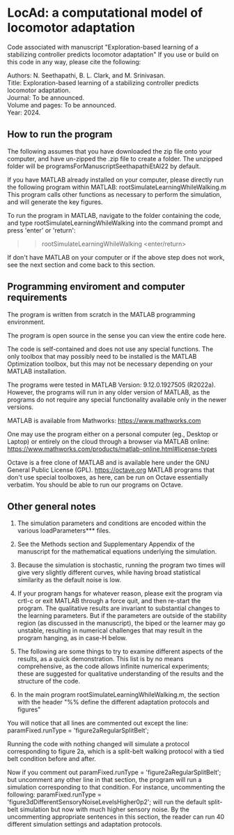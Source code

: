 # LocAd: a computational model of locomotor adaptation 
Code associated with manuscript "Exploration-based learning of a stabilizing controller predicts locomotor adaptation"
If you use or build on this code in any way, please cite the following:

Authors: N. Seethapathi, B. L. Clark, and M. Srinivasan. <br/>
Title: Exploration-based learning of a stabilizing controller predicts locomotor adaptation. <br/>
Journal: To be announced. <br/> 
Volume and pages: To be announced. <br/>
Year: 2024. <br/>

## How to run the program

The following assumes that you have downloaded the zip file onto your 
computer, and have un-zipped the .zip file to create a folder. The unzipped 
folder will be programsForManuscriptSeethapathiEtAl22 by default.

If you have MATLAB already installed on your computer, please directly run the 
following program within MATLAB: 
	rootSimulateLearningWhileWalking.m
This program calls other functions as necessary to perform the simulation, and 
will generate the key figures. 

To run the program in MATLAB, navigate to the 
folder containing the code, and type rootSimulateLearningWhileWalking into the
command prompt and press 'enter' or 'return':
>> rootSimulateLearningWhileWalking <enter/return>

If don't have MATLAB on your computer or if the above step does not work, 
see the next section and come back to this section.

##  Programming enviroment and computer requirements

The program is written from scratch in the MATLAB programming environment.

The program is open source in the sense you can view the entire code here.

The code is self-contained and does not use any special functions. The only 
toolbox that may possibly need to be installed is the MATLAB Optimization 
toolbox, but this may not be necessary depending on your MATLAB installation.

The programs were tested in MATLAB Version: 9.12.0.1927505 (R2022a). However, 
the programs will run in any older version of MATLAB, as the programs do not 
require any special functionality available only in the newer versions. 

MATLAB is available from Mathworks: 
https://www.mathworks.com

One may use the program either on a personal computer (eg., Desktop or 
Laptop) or entirely on the cloud through a browser via MATLAB online:
https://www.mathworks.com/products/matlab-online.html#license-types

Octave is a free clone of MATLAB and is available here under the 
GNU General Public License (GPL).
https://octave.org
MATLAB programs that don't use special toolboxes, as here, can be run
on Octave essentially verbatim. You should be able to run our programs
on Octave.

##  Other general notes 
1) The simulation parameters and conditions are encoded within the various 
loadParameters*** files. 

2) See the Methods section and Supplementary Appendix of the manuscript for 
the mathematical equations underlying the simulation.

3) Because the simulation is stochastic, running the program two times will
give very slightly different curves, while having broad statistical similarity 
as the default noise is low.

4) If your program hangs for whatever reason, please exit the program via 
crtl-c or exit MATLAB through a force quit, and then re-start the program.
The qualitative results are invariant to substantial changes to the learning 
parameters. But if the parameters are outside of the stability region (as
discussed in the manuscript), the biped or the learner may go unstable, 
resulting in numerical challenges that may result in the program hanging, as in
case-H below.

5) The following are some things to try to examine different aspects of the
results, as a quick demonstration. This list is by no means comprehensive, as 
the code allows infinite numerical experiments; these are suggested for 
qualitative understanding of the results and the structure of the code.

6) In the main program rootSimulateLearningWhileWalking.m, the section
with the header "%% define the different adaptation protocols and figures"

You will notice that all lines are commented out except the line:
    paramFixed.runType = 'figure2aRegularSplitBelt'; 

Running the code with nothing changed will simulate a protocol corresponding
to figure 2a, which is a split-belt walking protocol with a tied belt condition
before and after.

Now if you comment out     paramFixed.runType = 'figure2aRegularSplitBelt'; 
but uncomment any other line in that section, the program will run a 
simulation corresponding to that condition. For instance, uncommenting the
following:
    paramFixed.runType = 'figure3dDifferentSensoryNoiseLevelsHigher0p2'; 
will run the default split-belt simulation but now with much higher
sensory noise. 
By the uncommenting appropriate sentences in this section, the reader
can run 40 different simulation settings and adaptation protocols.
